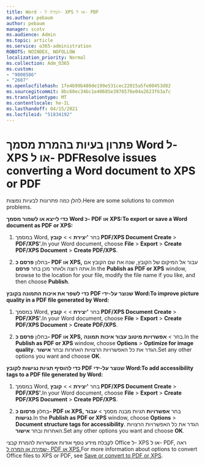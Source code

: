 ```yaml
---
title: Word - המרה ל- XPS או ל- PDF
ms.author: pebaum
author: pebaum
manager: scotv
ms.audience: Admin
ms.topic: article
ms.service: o365-administration
ROBOTS: NOINDEX, NOFOLLOW
localization_priority: Normal
ms.collection: Adm_O365
ms.custom:
- "9000586"
- "2687"
ms.openlocfilehash: 1fe4b99b480de199e531cec22015a5fe00453d82
ms.sourcegitcommit: 8bc60ec34bc1e40685e3976576e04a2623f63a7c
ms.translationtype: MT
ms.contentlocale: he-IL
ms.lasthandoff: 04/15/2021
ms.locfileid: "51834192"
---
```

# <a name="resolve-issues-converting-a-word-document-to-xps-or-pdf"></a><span data-ttu-id="062ed-102">פתרון בעיות בהמרת מסמך Word ל- XPS או ל- PDF</span><span class="sxs-lookup"><span data-stu-id="062ed-102">Resolve issues converting a Word document to XPS or PDF</span></span>

<span data-ttu-id="062ed-103">להלן כמה פתרונות לבעיות נפוצות.</span><span class="sxs-lookup"><span data-stu-id="062ed-103">Here are some solutions to common problems.</span></span> 

<span data-ttu-id="062ed-104">**כדי לייצא או לשמור מסמך Word כ- PDF או XPS:**</span><span class="sxs-lookup"><span data-stu-id="062ed-104">**To export or save a Word document as PDF or XPS:**</span></span>

1. <span data-ttu-id="062ed-105">במסמך Word, בחר **'יצירת**  >    >  **קובץ PDF/XPS Document Create**  >  **PDF/XPS'.**</span><span class="sxs-lookup"><span data-stu-id="062ed-105">In your Word document, choose  **File** > **Export** > **Create PDF/XPS Document** > **Create PDF/XPS**.</span></span>

2. <span data-ttu-id="062ed-106">בחלון **פרסם כ- PDF או XPS,** עבור אל המיקום של הקובץ, שנה את שם הקובץ אם אתה רוצה ולאחר מכן בחר **פרסם**.</span><span class="sxs-lookup"><span data-stu-id="062ed-106">In the **Publish as PDF or XPS** window, browse to the location for your file, modify the file name if you like, and then choose **Publish**.</span></span>

<span data-ttu-id="062ed-107">**כדי לשפר את איכות התמונה בקובץ PDF שנוצר על-ידי Word:**</span><span class="sxs-lookup"><span data-stu-id="062ed-107">**To improve picture quality in a PDF file generated by Word:**</span></span>

1. <span data-ttu-id="062ed-108">במסמך Word, בחר **'יצירת**  >    >  **קובץ PDF/XPS Document Create**  >  **PDF/XPS'.**</span><span class="sxs-lookup"><span data-stu-id="062ed-108">In your Word document, choose  **File** > **Export** > **Create PDF/XPS Document** > **Create PDF/XPS**.</span></span>

2. <span data-ttu-id="062ed-109">בחלון **פרסם כ- PDF או XPS,** בחר   >  **אפשרויות מיטוב עבור איכות תמונה**.</span><span class="sxs-lookup"><span data-stu-id="062ed-109">In the **Publish as PDF or XPS** window, choose **Options** > **Optimize for image quality**.</span></span> <span data-ttu-id="062ed-110">הגדר את כל האפשרויות הרצויות האחרות ובחר **אישור**.</span><span class="sxs-lookup"><span data-stu-id="062ed-110">Set any other options you want and choose **OK**.</span></span> 

<span data-ttu-id="062ed-111">**כדי להוסיף תגיות נגישות לקובץ PDF שנוצר על-ידי Word:**</span><span class="sxs-lookup"><span data-stu-id="062ed-111">**To add accessibility tags to a PDF file generated by Word:**</span></span>
 
1. <span data-ttu-id="062ed-112">במסמך Word, בחר **'יצירת**  >    >  **קובץ PDF/XPS Document Create**  >  **PDF/XPS'.**</span><span class="sxs-lookup"><span data-stu-id="062ed-112">In your Word document, choose  **File** > **Export** > **Create PDF/XPS Document** > **Create PDF/XPS**.</span></span>

2. <span data-ttu-id="062ed-113">בחלון **פרסום כ- PDF או XPS,** בחר **אפשרויות** תגיות מבנה מסמך  >  **עבור נגישות**.</span><span class="sxs-lookup"><span data-stu-id="062ed-113">In the **Publish as PDF or XPS** window, choose **Options** > **Document structure tags for accessibility**.</span></span> <span data-ttu-id="062ed-114">הגדר את כל האפשרויות הרצויות האחרות ובחר **אישור**.</span><span class="sxs-lookup"><span data-stu-id="062ed-114">Set any other options you want and choose **OK**.</span></span>

<span data-ttu-id="062ed-115">לקבלת מידע נוסף אודות אפשרויות להמרת קבצי Office ל- XPS או ל- PDF, ראה [שמירה או המרה ל- PDF או XPS.](https://support.office.com/article/d85416c5-7d77-4fd6-a216-6f4bf7c7c110)</span><span class="sxs-lookup"><span data-stu-id="062ed-115">For more information about options to convert Office files to XPS or PDF, see [Save or convert to PDF or XPS](https://support.office.com/article/d85416c5-7d77-4fd6-a216-6f4bf7c7c110).</span></span>